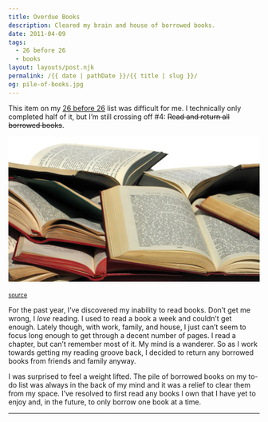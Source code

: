 ```yaml
---
title: Overdue Books
description: Cleared my brain and house of borrowed books.
date: 2011-04-09
tags: 
  - 26 before 26
  - books
layout: layouts/post.njk
permalink: /{{ date | pathDate }}/{{ title | slug }}/
og: pile-of-books.jpg
---
```


This item on my [26 before 26](/2010/08/22/26-before-26/) list was difficult for me. I technically only completed half of it, but I’m still crossing off #4: <span style="text-decoration:line-through;">Read and return all borrowed books</span>.

![pile of books](/img/pile-of-books.jpg)

<small class="footnotes"><a href="http://myfantasticlife.files.wordpress.com/2009/12/books.jpg">source</a></small>

For the past year, I’ve discovered my inability to read books. Don’t get me wrong, I _love_ reading. I used to read a book a week and couldn’t get enough. Lately though, with work, family, and house, I just can’t seem to focus long enough to get through a decent number of pages. I read a chapter, but can’t remember most of it. My mind is a wanderer. So as I work towards getting my reading groove back, I decided to return any borrowed books from friends and family anyway.

I was surprised to feel a weight lifted. The pile of borrowed books on my to-do list was always in the back of my mind and it was a relief to clear them from my space. I’ve resolved to first read any books I own that I have yet to enjoy and, in the future, to only borrow one book at a time.

---
